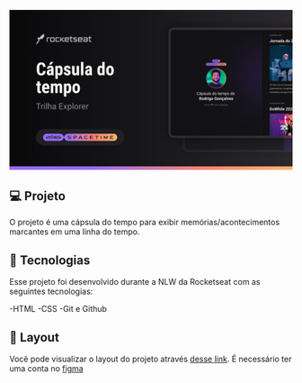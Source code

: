 <p align="center">
 <img src=".github/preview.png" alt="Demonstração do projetos" widht=100% />
</p>

## 💻 Projeto
O projeto é uma cápsula do tempo para exibir memórias/acontecimentos marcantes em uma linha do tempo.

## 🚀 Tecnologias
Esse projeto foi desenvolvido durante a NLW da Rocketseat com as seguintes tecnologias:

-HTML
-CSS
-Git e Github

## 📌 Layout 
Você pode visualizar o layout do projeto através [desse link](https://www.figma.com/file/Ohti0vmtoQoK3RIbJXOv2s/C%C3%A1psula-do-tempo-%E2%80%A2-Trilha-Explorer-(Community)-(Copy)?type=design&node-id=306%3A84&t=VdH60FWFqvjh6U4G-1).
É necessário ter uma conta no [figma](https://www.figma.com)